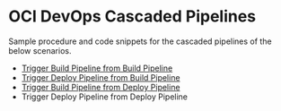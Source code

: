# OCI DevOps Cascaded Pipelines

Sample procedure and code snippets for the cascaded pipelines of the below scenarios.

* [Trigger Build Pipeline from Build Pipeline](same-region/trigger-build-from-build)
* [Trigger Deploy Pipeline from Build Pipeline](same-region/trigger-deploy-from-build)
* [Trigger Build Pipeline from Deploy Pipeline](same-region/trigger-build-from-deploy)
* Trigger Deploy Pipeline from Deploy Pipeline


